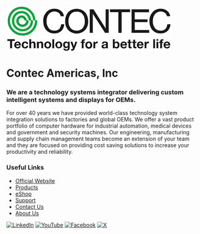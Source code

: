 ![Header Image](https://github.com/Contec-Americas/.github/blob/main/logo.png "Contec Americas Inc.")

# Contec Americas, Inc

### We are a technology systems integrator delivering custom intelligent systems and displays for OEMs.

For over 40 years we have provided world-class technology system integration solutions to factories and global OEMs. We offer a vast product portfolio of computer hardware for industrial automation, medical devices and government and security machines. Our engineering, manufacturing and supply chain management teams become an extension of your team and they are focused on providing cost saving solutions to increase your productivity and reliability.

### Useful Links

- [Official Website](https://www.contecamericas.com)
- [Products](https://www.contecamericas.com/products)
- [eShop](https://eshop.contecamericas.com/)
- [Support](https://www.contecamericas.com/support)
- [Contact Us](https://www.contecamericas.com/contact)
- [About Us](https://www.contecamericas.com/about)

[![LinkedIn](https://img.shields.io/badge/linkedin-%230077B5.svg?style=for-the-badge&logo=linkedin&logoColor=white)](https://www.linkedin.com/company/contecamericas/) [![YouTube](https://img.shields.io/badge/YouTube-%23FF0000.svg?style=for-the-badge&logo=YouTube&logoColor=white)](https://www.youtube.com/user/contecdtx) [![Facebook](https://img.shields.io/badge/Facebook-%231877F2.svg?style=for-the-badge&logo=Facebook&logoColor=white)](https://www.facebook.com/contecamericas/) [![X](https://img.shields.io/badge/X-%23000000.svg?style=for-the-badge&logo=X&logoColor=white)](https://x.com/contecamericas)
